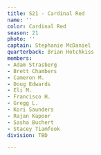 ```yaml
---
title: S21 - Cardinal Red
name: ''
color: Cardinal Red
season: 21
photo: ''
captain: Stephanie McDaniel
quarterback: Brian Hotchkiss
members:
- Adam Strasberg
- Brett Chambers
- Cameron M.
- Doug Edwards
- Eli M.
- Francisco H.
- Gregg L.
- Kori Saunders
- Rajan Kapoor
- Sasha Buchert
- Stacey Tiamfook
division: TBD

---
```

